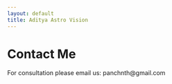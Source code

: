 ```yaml
---
layout: default
title: Aditya Astro Vision
---
```


<div id="contact">
  <h1 class="pageTitle">Contact Me</h1>
  <div class="contactContent">
    <p class="intro">For consultation please email us: panchnth@gmail.com</p>
  </div>  
</div>
